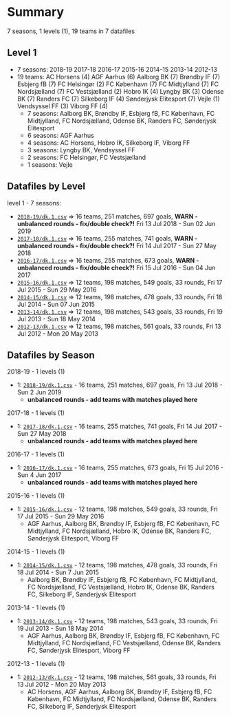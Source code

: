 # Summary

7 seasons, 1 levels (1), 19 teams in 7 datafiles

## Level 1

- 7 seasons: 2018-19 2017-18 2016-17 2015-16 2014-15 2013-14 2012-13 
- 19 teams: AC Horsens (4) AGF Aarhus (6) Aalborg BK (7) Brøndby IF (7) Esbjerg fB (7) FC Helsingør (2) FC København (7) FC Midtjylland (7) FC Nordsjælland (7) FC Vestsjælland (2) Hobro IK (4) Lyngby BK (3) Odense BK (7) Randers FC (7) Silkeborg IF (4) Sønderjysk Elitesport (7) Vejle (1) Vendsyssel FF (3) Viborg FF (4) 
  - 7 seasons: Aalborg BK, Brøndby IF, Esbjerg fB, FC København, FC Midtjylland, FC Nordsjælland, Odense BK, Randers FC, Sønderjysk Elitesport
  - 6 seasons: AGF Aarhus
  - 4 seasons: AC Horsens, Hobro IK, Silkeborg IF, Viborg FF
  - 3 seasons: Lyngby BK, Vendsyssel FF
  - 2 seasons: FC Helsingør, FC Vestsjælland
  - 1 seasons: Vejle



## Datafiles by Level

level 1 - 7 seasons:
- [`2018-19/dk.1.csv`](2018-19/dk.1.csv) =>  16 teams,  251 matches,  697 goals,  **WARN - unbalanced rounds - fix/double check?!** Fri 13 Jul 2018 - Sun 02 Jun 2019
- [`2017-18/dk.1.csv`](2017-18/dk.1.csv) =>  16 teams,  255 matches,  741 goals,  **WARN - unbalanced rounds - fix/double check?!** Fri 14 Jul 2017 - Sun 27 May 2018
- [`2016-17/dk.1.csv`](2016-17/dk.1.csv) =>  16 teams,  255 matches,  673 goals,  **WARN - unbalanced rounds - fix/double check?!** Fri 15 Jul 2016 - Sun 04 Jun 2017
- [`2015-16/dk.1.csv`](2015-16/dk.1.csv) =>  12 teams,  198 matches,  549 goals,  33 rounds,  Fri 17 Jul 2015 - Sun 29 May 2016
- [`2014-15/dk.1.csv`](2014-15/dk.1.csv) =>  12 teams,  198 matches,  478 goals,  33 rounds,  Fri 18 Jul 2014 - Sun 07 Jun 2015
- [`2013-14/dk.1.csv`](2013-14/dk.1.csv) =>  12 teams,  198 matches,  543 goals,  33 rounds,  Fri 19 Jul 2013 - Sun 18 May 2014
- [`2012-13/dk.1.csv`](2012-13/dk.1.csv) =>  12 teams,  198 matches,  561 goals,  33 rounds,  Fri 13 Jul 2012 - Mon 20 May 2013



## Datafiles by Season

2018-19 - 1 levels (1)
  - 1: [`2018-19/dk.1.csv`](2018-19/dk.1.csv) -  16 teams,  251 matches,  697 goals,  Fri 13 Jul 2018 - Sun 2 Jun 2019
    - **unbalanced rounds - add teams with matches played here**


2017-18 - 1 levels (1)
  - 1: [`2017-18/dk.1.csv`](2017-18/dk.1.csv) -  16 teams,  255 matches,  741 goals,  Fri 14 Jul 2017 - Sun 27 May 2018
    - **unbalanced rounds - add teams with matches played here**


2016-17 - 1 levels (1)
  - 1: [`2016-17/dk.1.csv`](2016-17/dk.1.csv) -  16 teams,  255 matches,  673 goals,  Fri 15 Jul 2016 - Sun 4 Jun 2017
    - **unbalanced rounds - add teams with matches played here**


2015-16 - 1 levels (1)
  - 1: [`2015-16/dk.1.csv`](2015-16/dk.1.csv) -  12 teams,  198 matches,  549 goals,  33 rounds,  Fri 17 Jul 2015 - Sun 29 May 2016
    - AGF Aarhus, Aalborg BK, Brøndby IF, Esbjerg fB, FC København, FC Midtjylland, FC Nordsjælland, Hobro IK, Odense BK, Randers FC, Sønderjysk Elitesport, Viborg FF


2014-15 - 1 levels (1)
  - 1: [`2014-15/dk.1.csv`](2014-15/dk.1.csv) -  12 teams,  198 matches,  478 goals,  33 rounds,  Fri 18 Jul 2014 - Sun 7 Jun 2015
    - Aalborg BK, Brøndby IF, Esbjerg fB, FC København, FC Midtjylland, FC Nordsjælland, FC Vestsjælland, Hobro IK, Odense BK, Randers FC, Silkeborg IF, Sønderjysk Elitesport


2013-14 - 1 levels (1)
  - 1: [`2013-14/dk.1.csv`](2013-14/dk.1.csv) -  12 teams,  198 matches,  543 goals,  33 rounds,  Fri 19 Jul 2013 - Sun 18 May 2014
    - AGF Aarhus, Aalborg BK, Brøndby IF, Esbjerg fB, FC København, FC Midtjylland, FC Nordsjælland, FC Vestsjælland, Odense BK, Randers FC, Sønderjysk Elitesport, Viborg FF


2012-13 - 1 levels (1)
  - 1: [`2012-13/dk.1.csv`](2012-13/dk.1.csv) -  12 teams,  198 matches,  561 goals,  33 rounds,  Fri 13 Jul 2012 - Mon 20 May 2013
    - AC Horsens, AGF Aarhus, Aalborg BK, Brøndby IF, Esbjerg fB, FC København, FC Midtjylland, FC Nordsjælland, Odense BK, Randers FC, Silkeborg IF, Sønderjysk Elitesport


